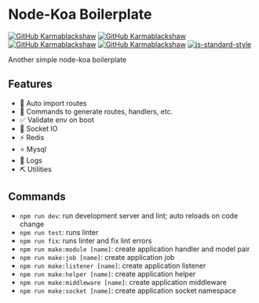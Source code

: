 # Node-Koa Boilerplate

[![GitHub Karmablackshaw](https://badges.pufler.dev/visits/karmablackshaw/node-koa-boilerplate)](https://github.com/karmablackshaw)
[![GitHub Karmablackshaw](https://img.shields.io/github/last-commit/karmablackshaw/node-koa-boilerplate?label=Last+Commit)](https://github.com/karmablackshaw)
[![GitHub Karmablackshaw](https://img.shields.io/github/commit-activity/m/karmablackshaw/node-koa-boilerplate?color=orange&label=Average+Commits)](https://github.com/karmablackshaw)
[![GitHub Karmablackshaw](https://img.shields.io/github/last-commit/karmablackshaw/node-koa-boilerplate?label=Last+Commit)](https://github.com/karmablackshaw)
[![js-standard-style](https://img.shields.io/badge/code%20style-standard-brightgreen.svg)](http://standardjs.com)


Another simple node-koa boilerplate

## Features

- 🚀 Auto import routes
- 📂 Commands to generate routes, handlers, etc.
- ✅ Validate env on boot
- 🚦 Socket IO
- ⚡ Redis
- ⭐ Mysql
- 📃 Logs
- ⛏ Utilities

## Commands

- `npm run dev`: run development server and lint; auto reloads on code change
- `npm run test`: runs linter
- `npm run fix`: runs linter and fix lint errors
- `npm run make:module [name]`: create application handler and model pair
- `npm run make:job [name]`: create application job
- `npm run make:listener [name]`: create application listener
- `npm run make:helper [name]`: create application helper
- `npm run make:middleware [name]`: create application middleware
- `npm run make:socket [name]`: create application socket namespace
